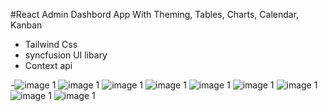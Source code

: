 #React Admin Dashbord App With Theming, Tables, Charts, Calendar, Kanban

- Tailwind Css
- syncfusion UI libary
- Context api

-![image 1]()
![image 1]()
![image 1]()
![image 1]()
![image 1]()
![image 1]()
![image 1]()
![image 1]()
![image 1]()
